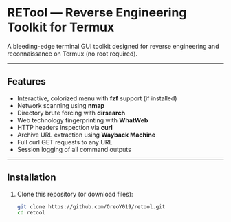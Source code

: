 # RETool — Reverse Engineering Toolkit for Termux

A bleeding-edge terminal GUI toolkit designed for reverse engineering and reconnaissance on Termux (no root required).

---

## Features

- Interactive, colorized menu with **fzf** support (if installed)
- Network scanning using **nmap**
- Directory brute forcing with **dirsearch**
- Web technology fingerprinting with **WhatWeb**
- HTTP headers inspection via **curl**
- Archive URL extraction using **Wayback Machine**
- Full curl GET requests to any URL
- Session logging of all command outputs

---

## Installation

1. Clone this repository (or download files):

   ```bash
   git clone https://github.com/OreoY019/retool.git
   cd retool
